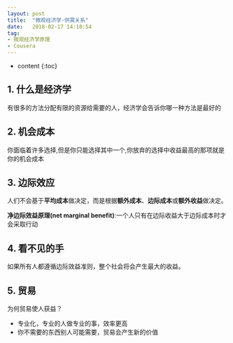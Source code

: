 ```yaml
---
layout: post
title:  "微观经济学-供需关系"
date:   2018-02-17 14:10:54
tag:
- 微观经济学原理
- Cousera
---
```


* content
{:toc}

## 1. 什么是经济学 ##

有很多的方法分配有限的资源给需要的人，经济学会告诉你哪一种方法是最好的

## 2. 机会成本 ##
你面临着许多选择,但是你只能选择其中一个,你放弃的选择中收益最高的那项就是你的机会成本
## 3. 边际效应 ##
人们不会基于**平均成本**做决定，而是根据**额外成本**、**边际成本**或**额外收益**做决定。

**净边际效益原理(net marginal benefit)**:一个人只有在边际收益大于边际成本时才会采取行动

## 4. 看不见的手
如果所有人都遵循边际效益准则，整个社会将会产生最大的收益。

## 5. 贸易
为何贸易使人获益？

- 专业化，专业的人做专业的事，效率更高
- 你不需要的东西别人可能需要，贸易会产生新的价值

